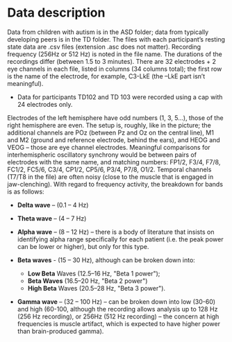 # Data description

Data from children with autism is in the ASD folder; data from typically developing peers is in the TD folder. The files with each participant’s resting state data are .csv files (extension .asc does not matter). Recording frequency (256Hz or 512 Hz) is noted in the file name. The durations of the recordings differ (between 1.5 to 3 minutes). There are 32 electrodes + 2 eye channels in each file, listed in columns (34 columns total); the first row is the name of the electrode, for example, C3-LkE (the –LkE part isn’t meaningful).

- Data for participants TD102 and TD 103 were recorded using a cap with 24 electrodes only.

Electrodes of the left hemisphere have odd numbers (1, 3, 5…), those of the right hemisphere are even. The setup is, roughly, like in the picture; the additional channels are POz (between Pz and Oz on the central line), M1 and M2 (ground and reference electrode, behind the ears), and HEOG and VEOG – those are eye channel electrodes.
Meaningful comparisons for interhemispheric oscillatory synchrony would be between pairs of electrodes with the same name, and matching numbers: FP1/2, F3/4, F7/8, FC1/2, FC5/6, C3/4, CP1/2, CP5/6, P3/4, P7/8, O1/2. Temporal channels (T7/T8 in the file) are often noisy (close to the muscle that is engaged in jaw-clenching).
With regard to frequency activity, the breakdown for bands is as follows:

- **Delta wave** – (0.1 – 4 Hz)

- **Theta wave** – (4 – 7 Hz)

- **Alpha wave** – (8 – 12 Hz) – there is a body of literature that insists on identifying alpha range specifically for each patient (i.e. the peak power can be lower or higher), but only for this type.

- **Beta waves** - (15 – 30 Hz), although can be broken down into:

  - **Low Beta** Waves (12.5–16 Hz, "Beta 1 power");
  - **Beta Waves** (16.5–20 Hz, "Beta 2 power")
  - **High Beta** Waves (20.5–28 Hz, "Beta 3 power").

- **Gamma wave** – (32 – 100 Hz) – can be broken down into low (30-60) and high (60-100, although the recording allows analysis up to 128 Hz (256 Hz recording), or 256Hz (512 Hz recording) – the concern at high frequencies is muscle artifact, which is expected to have higher power than brain-produced gamma).
